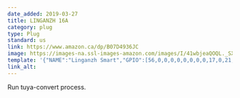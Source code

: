 ```yaml
---
date_added: 2019-03-27
title: LINGANZH 16A
category: plug
type: Plug
standard: us
link: https://www.amazon.ca/dp/B07D4936JC
image: https://images-na.ssl-images-amazon.com/images/I/41wbjeaQOQL._SX679_.jpg
template: '{"NAME":"Linganzh Smart","GPIO":[56,0,0,0,0,0,0,0,0,17,0,21,0],"FLAG":0,"BASE":18}' 
link_alt: 
---
```


Run tuya-convert process.  

